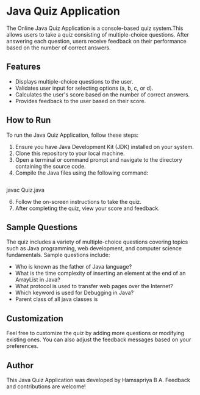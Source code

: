 # Java Quiz Application

The Online Java Quiz Application is a console-based quiz system.This allows users to take a quiz consisting of multiple-choice questions. After answering each question, users receive feedback on their performance based on the number of correct answers.

## Features

- Displays multiple-choice questions to the user.
- Validates user input for selecting options (a, b, c, or d).
- Calculates the user's score based on the number of correct answers.
- Provides feedback to the user based on their score.

## How to Run

To run the Java Quiz Application, follow these steps:

1. Ensure you have Java Development Kit (JDK) installed on your system.
2. Clone this repository to your local machine.
3. Open a terminal or command prompt and navigate to the directory containing the source code.
4. Compile the Java files using the following command:
   ```bash
  javac Quiz.java

6. Follow the on-screen instructions to take the quiz.
7. After completing the quiz, view your score and feedback.

## Sample Questions

The quiz includes a variety of multiple-choice questions covering topics such as Java programming, web development, and computer science fundamentals. Sample questions include:

- Who is known as the father of Java language?
- What is the time complexity of inserting an element at the end of an ArrayList in Java?
- What protocol is used to transfer web pages over the Internet?
- Which keyword is used for Debugging in Java?
- Parent class of all java classes is

## Customization

Feel free to customize the quiz by adding more questions or modifying existing ones. You can also adjust the feedback messages based on your preferences.

## Author

This Java Quiz Application was developed by Hamsapriya B A. Feedback and contributions are welcome!






